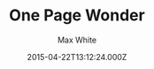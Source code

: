 ---
title: One Page Wonder
github: 'https://github.com/mushishi78/one-page-wonder-jekyll'
demo: 'http://mushishi78.github.io/one-page-wonder-jekyll'
author: Max White
ssg:
  - Jekyll
cms:
  - No Cms
date: 2015-04-22T13:12:24.000Z
github_branch: gh-pages
description: Jekyll port of One Page Wonder
stale: true
---